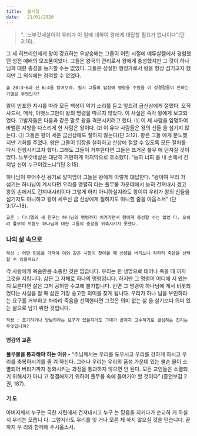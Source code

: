 ```yaml
---
title:  불시험
date:   21/01/2020
---
```


> <p></p>
> “…느부갓네살이여 우리가 이 일에 대하여 왕에게 대답할 필요가 없나이다”(단 3:16).

그 세 히브리인에게 왕이 강요하는 우상숭배는 그들이 어린 시절에 예루살렘에서
경험했던 성전 예배의 모조품이었다. 그들은 왕국의 관리로서 왕에게 충성했지만 그
것이 하나님께 대한 충성을 능가할 수는 없었다. 그들은 성실한 행정가로서 왕을 항상
섬기고자 했지만 그 의식에는 참여할 수 없었다.

`출 20:3~6과 신 6:4을 읽어보라. 필시 그들의 입장에 영향을 주었을 이 성경절들이
전하는 기별은 무엇인가?`

왕이 반포한 지시를 따라 모든 백성이 악기 소리를 듣고 엎드려 금신상에게 절했다.
오직 사드락, 메삭, 아벳느고만이 왕의 명령을 따르지 않았다. 이 사실은 즉각 왕에게
보고되었다. 고발자들은 다음과 같은 말로 왕을 격분시키려고 했다. ⑴ 이 세 사람을
임명하여 바벨론 지방을 다스리게 한 사람은 왕이다. ⑵ 이 유다 사람들은 왕의 신들
을 섬기지 않는다. ⑶ 그들은 왕이 세운 금신상에도 절하지 않는다(단 3:12). 왕은 그들
에게 분노했지만 기회를 주었다. 왕은 그들이 입장을 철회하고 신상에 절할 수 있도록
모든 절차를 다시 진행시키고자 했다. 그래도 그들이 거부한다면 그들은 뜨거운 풀무
에 던져질 것이었다. 느부갓네살은 대단히 거만하게 마지막으로 호소했다. “능히 너희
를 내 손에서 건져낼 신이 누구이겠느냐”(단 3:15).

하나님이 부어주신 용기로 말미암아 그들은 왕에게 이렇게 대답한다. “왕이여 우리
가 섬기는 하나님이 계시다면 우리를 맹렬히 타는 풀무불 가운데에서 능히 건져내시
겠고 왕의 손에서도 건져내시리이다 그렇게 하지 아니하실지라도 왕이여 우리가 왕의
신들을 섬기지도 아니하고 왕이 세우신 금 신상에게 절하지도 아니할 줄을 아옵소서”
(단 3:17~18).

`교훈 : 다니엘의 세 친구는 하나님의 명령까지 어겨가면서 왕에게 충성할 수는 없었
다. 오히려 풀무의 위협도 하나님께 대한 그들의 충성을 위축시키지 못했다.`

### 나의 삶 속으로

`묵상 : 어떤 믿음을 가져야 이와 같은 시험이 찾아올 때 신념을 버리느니 차라리 죽음을
선택할 수 있을까요?`

각 사람에게 목숨만큼 소중한 것은 없습니다. 우리는 한 생명으로 태어나 죽을 때
까지 그것을 지킵니다. 삶은 그 자체로 하나의 명령입니다. 하지만 그 명령이 어디에
서 왔는지 모른다면 삶은 그저 공허한 수고에 불가합니다. 반면 그 명령이 하나님에
게서 비롯되었다는 사실을 알 때 삶은 가장 숭고한 의미를 찾게 됩니다. 우리가 하나
님을 부인하라는 요구를 거부하고 차라리 죽음을 선택한다면 그것은 의미 없는 삶
을 살기보다 의미 있는 삶으로 남기 위한 것입니다.

`적용 : 포기하거나 양보하라는 요구가 있을지라도 그대가 끝까지 고수하기로 결심하는
진리는 무엇입니까?`

#### 영감의 교훈

**풀무불을 통과해야 하는 이유 -** “주님께서는 우리를
도우시고 우리를 강하게 하시고 우리를 축복하시기를 즐
겨 하신다. 그러나 우리는 우리의 품성 가운데 있는 불순
물이 소멸되어 버리기까지 정화시키는 과정을 통과하지
않으면 안 된다. 모든 교인들은 소멸되기 위해서가 아니
고 정결해지기 위하여 풀무불 속에 들어가야 할 것이다”
(증언보감 2권, 187).

#### 기 도

아버지께서 누구는 극한
시련에서 건져내시고 누구
는 믿음을 지키다가 순교하
게 하실지 우리는 모릅니
다. 그럴지라도 우리를 잊
거나 모른 체 하지 않으실
것을 믿습니다. 끝까지 우
리와 함께해 주시옵소서.